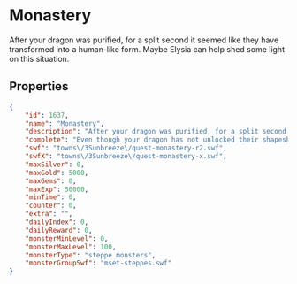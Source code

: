 # Monastery

After your dragon was purified, for a split second it seemed like they have transformed into a human-like form. Maybe Elysia can help shed some light on this situation.

## Properties

```json
{
    "id": 1637,
    "name": "Monastery",
    "description": "After your dragon was purified, for a split second it seemed like they have transformed into a human-like form. Maybe Elysia can help shed some light on this situation.",
    "complete": "Even though your dragon has not unlocked their shapeshifting abilities, they have unlocked something else: acceptance!",
    "swf": "towns\/3Sunbreeze\/quest-monastery-r2.swf",
    "swfX": "towns\/3Sunbreeze\/quest-monastery-x.swf",
    "maxSilver": 0,
    "maxGold": 5000,
    "maxGems": 0,
    "maxExp": 50000,
    "minTime": 0,
    "counter": 0,
    "extra": "",
    "dailyIndex": 0,
    "dailyReward": 0,
    "monsterMinLevel": 0,
    "monsterMaxLevel": 100,
    "monsterType": "steppe monsters",
    "monsterGroupSwf": "mset-steppes.swf"
}
```

